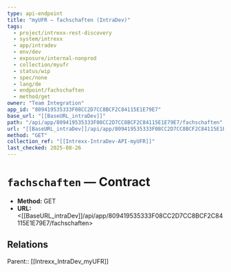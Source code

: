 ```yaml
---
type: api-endpoint
title: "myUFR — fachschaften (IntraDev)"
tags:
  - project/intrexx-rest-discovery
  - system/intrexx
  - app/intradev
  - env/dev
  - exposure/internal-nonprod
  - collection/myufr
  - status/wip
  - spec/none
  - lang/de
  - endpoint/fachschaften
  - method/get
owner: "Team Integration"
app_id: "809419535333F08CC2D7CC8BCF2C84115E1E79E7"
base_url: "[[BaseURL_intraDev]]"
path: "/api/app/809419535333F08CC2D7CC8BCF2C84115E1E79E7/fachschaften"
url: "[[BaseURL_intraDev]]/api/app/809419535333F08CC2D7CC8BCF2C84115E1E79E7/fachschaften"
method: "GET"
collection_ref: "[[Intrexx-IntraDev-API-myUFR]]"
last_checked: 2025-08-26
---
```


# `fachschaften` — Contract
- **Method:** GET
- **URL:** <[[BaseURL_intraDev]]/api/app/809419535333F08CC2D7CC8BCF2C84115E1E79E7/fachschaften>

## Relations
Parent:: [[Intrexx_IntraDev_myUFR]]
